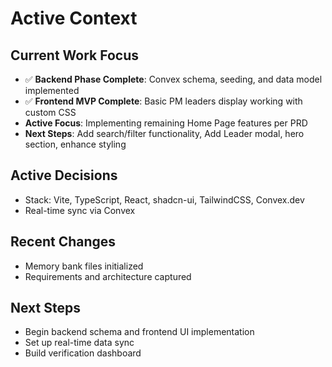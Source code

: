 # Active Context

## Current Work Focus
- ✅ **Backend Phase Complete**: Convex schema, seeding, and data model implemented
- ✅ **Frontend MVP Complete**: Basic PM leaders display working with custom CSS
- **Active Focus**: Implementing remaining Home Page features per PRD
- **Next Steps**: Add search/filter functionality, Add Leader modal, hero section, enhance styling

## Active Decisions
- Stack: Vite, TypeScript, React, shadcn-ui, TailwindCSS, Convex.dev
- Real-time sync via Convex

## Recent Changes
- Memory bank files initialized
- Requirements and architecture captured

## Next Steps
- Begin backend schema and frontend UI implementation
- Set up real-time data sync
- Build verification dashboard
